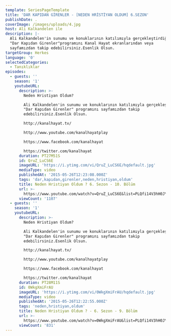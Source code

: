 ```yaml
---
template: SeriesPageTemplate
title: 'DAR KAPIDAN GİRENLER - [NEDEN HRİSTİYAN OLDUM] 6.SEZON'
publishDate: .
coverImage: /images/uploads/4.jpg
host: Ali Kalkandelen ile
description: |-
  Ali Kalkandelen'in sunumu ve konuklarının katılımıyla gerçekleştirdiği
  "Dar Kapıdan Girenler"programını Kanal Hayat ekranlarından veya
  sayfamızdan takip edebilirsiniz.Esenlik Olsun.
targetGroup: Herkes
language: '0'
selectedCategories:
  - Tanıklıklar
episodes:
  - guests: ''
    season: '1'
    youtubeURL:
      description: >-
        Neden Hristiyan Oldum?

        Ali Kalkandelen'in sunumu ve konuklarının katılımıyla gerçekleştirdiği
        "Dar Kapıdan Girenler" programını sayfamızdan takip
        edebilirsiniz.Esenlik Olsun.

        http://kanalhayat.tv/

        http://www.youtube.com/kanalhayatplay

        https://www.facebook.com/kanalhayat

        https://twitter.com/kanalhayat
      duration: PT27M51S
      id: QruZ_LuCS6E
      imageURL: 'https://i.ytimg.com/vi/QruZ_LuCS6E/hqdefault.jpg'
      mediaType: video
      publishedAt: '2015-05-26T12:23:08.000Z'
      tags: 'dar,kapıdan,girenler,neden,hristiyan,oldum'
      title: Neden Hristiyan Oldum ? 6. Sezon - 10. Bölüm
      url: >-
        https://www.youtube.com/watch?v=QruZ_LuCS6E&list=PLQfi14V3hH0JYoyxz-bpFPw33zMR3JRm0&index=2&t=0s
      viewCount: '1107'
  - guests: ''
    season: '1'
    youtubeURL:
      description: >-
        Neden Hristiyan Oldum?

        Ali Kalkandelen'in sunumu ve konuklarının katılımıyla gerçekleştirdiği
        "Dar Kapıdan Girenler" programını sayfamızdan takip
        edebilirsiniz.Esenlik Olsun.

        http://kanalhayat.tv/

        http://www.youtube.com/kanalhayatplay

        https://www.facebook.com/kanalhayat

        https://twitter.com/kanalhayat
      duration: PT28M11S
      id: 0WkgXmiFrAU
      imageURL: 'https://i.ytimg.com/vi/0WkgXmiFrAU/hqdefault.jpg'
      mediaType: video
      publishedAt: '2015-05-26T12:22:55.000Z'
      tags: 'neden,hristiyan,oldum'
      title: Neden Hristiyan Oldum ? - 6. Sezon - 9. Bölüm
      url: >-
        https://www.youtube.com/watch?v=0WkgXmiFrAU&list=PLQfi14V3hH0JYoyxz-bpFPw33zMR3JRm0&index=3&t=0s
      viewCount: '831'
---
```


